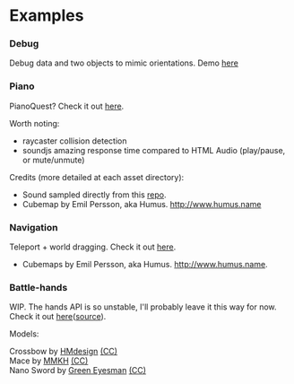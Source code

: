 # Examples

### Debug 

Debug data and two objects to mimic orientations. Demo [here](https://gftruj.github.io/hand.tracking.controls.extras/examples/debug.html)


### Piano

PianoQuest? Check it out [here](https://gftruj.github.io/hand.tracking.controls.extras/examples/piano.html).

Worth noting:
- raycaster collision detection
- soundjs amazing response time compared to HTML Audio (play/pause, or mute/unmute)

Credits (more detailed at each asset directory):
- Sound sampled directly from this [repo](https://github.com/gleitz/midi-js-soundfonts).
- Cubemap by Emil Persson, aka Humus. http://www.humus.name

### Navigation

Teleport + world dragging. Check it out [here](https://gftruj.github.io/hand.tracking.controls.extras/examples/navigation.html).
- Cubemaps by Emil Persson, aka Humus. http://www.humus.name.

### Battle-hands
WIP. The hands API is so unstable, I'll probably leave it this way for now. Check it out [here](https://gftruj.github.io/hand.tracking.controls.extras/examples/battle-hands.html)([source](battle-hands.html)).

Models: 
<p>Crossbow by <a
            href="https://sketchfab.com/3d-models/medieval-crossbow-3a2ea0c90d1b445aa00053e97f888a9f">HMdesign</a> <a
            href="https://creativecommons.org/licenses/by/4.0/">(CC)</a><br>
        Mace by <a href="https://sketchfab.com/3d-models/simple-steel-mace-c5b39a9c83c840ad80666ab6c26f65de">MMKH</a> <a
            href="https://creativecommons.org/licenses/by/4.0/">(CC)</a><br>
        Nano Sword by <a href="https://sketchfab.com/3d-models/nano-sword-5f6f184fff9a4f99bd3c4123d3427b00">Green
            Eyesman</a> <a href="https://creativecommons.org/licenses/by/4.0/">(CC)</a><br>
    </p>

